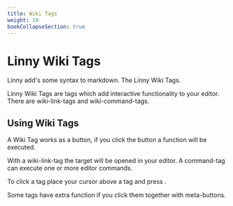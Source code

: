```yaml
---
title: Wiki Tags
weight: 10
bookCollapseSection: true
---
```


# Linny Wiki Tags

Linny add's some syntax to markdown. The Linny Wiki Tags.

Linny Wiki Tags are tags which add interactive functionality to your editor.
There are wiki-link-tags and wiki-command-tags.

## Using Wiki Tags

A Wiki Tag works as a button, if you click the button a function will be executed.

With a wiki-link-tag the target will be opened in your editor. A command-tag
can execute one or more editor commands.

To click a tag place your cursor above a tag and press <ENTER>.

Some tags have extra function if you click them together with meta-buttons.


